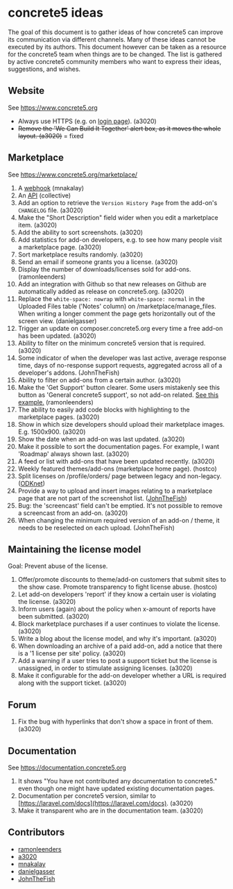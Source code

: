 # concrete5 ideas

The goal of this document is to gather ideas of how
concrete5 can improve its communication via different channels.
Many of these ideas cannot be executed by its authors. This document
however can be taken as a resource for the concrete5 team when things
are to be changed. The list is gathered by active concrete5 community members
who want to express their ideas, suggestions, and wishes.


## Website

See https://www.concrete5.org

- Always use HTTPS (e.g. on [login page](http://www.concrete5.org/login)). (a3020)
- ~~Remove the 'We Can Build It Together' alert box, as it moves the whole layout. (a3020)~~ = fixed 

## Marketplace

See https://www.concrete5.org/marketplace/

1. A [webhook](marketplace/webhook.md) (mnakalay)
1. An [API](marketplace/api.md) (collective)
1. Add an option to retrieve the `Version History Page` from the add-on's `CHANGELOG` file. (a3020) 
1. Make the "Short Description" field wider when you edit a marketplace item. (a3020) 
1. Add the ability to sort screenshots. (a3020) 
1. Add statistics for add-on developers, e.g. to see how many people visit a marketplace page. (a3020) 
1. Sort marketplace results randomly. (a3020) 
1. Send an email if someone grants you a license. (a3020) 
1. Display the number of downloads/licenses sold for add-ons. (ramonleenders)
1. Add an integration with Github so that new releases on Github are automatically added as release on concrete5.org. (a3020)
1. Replace the `white-space: nowrap` with `white-space: normal` in the Uploaded Files table ('Notes' column) on /marketplace/manage_files. When writing a longer comment the page gets horizontally out of the screen view. (danielgasser)
1. Trigger an update on composer.concrete5.org every time a free add-on has been updated. (a3020)
1. Ability to filter on the minimum concrete5 version that is required. (a3020)
1. Some indicator of when the developer was last active, average response time, days of no-response support requests, aggregated across all of a developer's addons. (JohnTheFish)
1. Ability to filter on add-ons from a certain author. (a3020)
1. Make the 'Get Support' button clearer. Some users mistakenly see this button as 'General concrete5 support', so not add-on related. [See this example.](https://www.concrete5.org/marketplace/addons/devoda-seo/support/breadcrumbs-appearing-in-header-while-logged-out-but-not-while-l/) (ramonleenders)
1. The ability to easily add code blocks with highlighting to the marketplace pages. (a3020)
1. Show in which size developers should upload their marketplace images. E.g. 1500x900. (a3020)
1. Show the date when an add-on was last updated. (a3020)
1. Make it possible to sort the documentation pages. For example, I want 'Roadmap' always shown last. (a3020) 
1. A feed or list with add-ons that have been updated recently. (a3020)
1. Weekly featured themes/add-ons (marketplace home page). (hostco)
1. Split licenses on /profile/orders/ page between legacy and non-legacy. ([ODKnet](https://www.concrete5.org/developers/pro-accounts/community-leaders-area/community-leaders-discussion/state-of-the-concrete5-addon-marketplace-in-2016/#841915))
1. Provide a way to upload and insert images relating to a marketplace page that are not part of the screenshot list. ([JohnTheFish](https://www.concrete5.org/developers/pro-accounts/community-leaders-area/community-leaders-discussion/thoughts-on-a-better-marketplace./#619023))
1. Bug: the 'screencast' field can't be emptied. It's not possible to remove a screencast from an add-on. (a3020)
1. When changing the minimum required version of an add-on / theme, it needs to be reselected on each upload. (JohnTheFish)

## Maintaining the license model
Goal: Prevent abuse of the license.
1. Offer/promote discounts to theme/add-on customers that submit sites to the show case. Promote transparency to fight license abuse. (hostco)
1. Let add-on developers 'report' if they know a certain user is violating the license. (a3020)
1. Inform users (again) about the policy when x-amount of reports have been submitted. (a3020)
1. Block marketplace purchases if a user continues to violate the license. (a3020)
1. Write a blog about the license model, and why it's important. (a3020)
1. When downloading an archive of a paid add-on, add a notice that there is a '1 license per site' policy. (a3020)
1. Add a warning if a user tries to post a support ticket but the license is unassigned, in order to stimulate assigning licenses. (a3020)
1. Make it configurable for the add-on developer whether a URL is required along with the support ticket. (a3020)


## Forum
1. Fix the bug with hyperlinks that don't show a space in front of them. (a3020)


## Documentation

See https://documentation.concrete5.org

1. It shows "You have not contributed any documentation to concrete5." even though one might have updated existing documentation pages.
1. Documentation per concrete5 version, similar to [https://laravel.com/docs](https://laravel.com/docs). (a3020)
1. Make it transparent who are in the documentation team. (a3020)

## Contributors
- [ramonleenders](https://github.com/ramonleenders)
- [a3020](https://github.com/a3020)
- [mnakalay](https://github.com/mnakalay)
- [danielgasser](https://github.com/danielgasser)
- [JohnTheFish](https://github.com/johnthefish)
